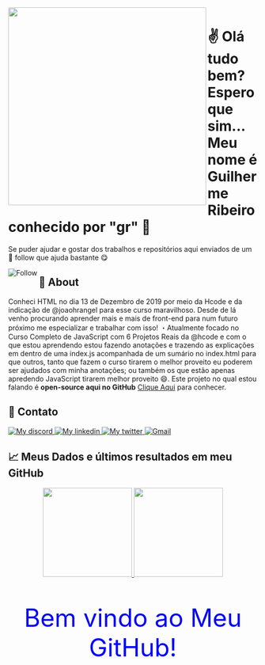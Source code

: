<img align="left" src="https://cdn.discordapp.com/attachments/745725093610520646/837739221510782996/banner_README.jpg" style="width:400px; height:400px; border-radius: 2px; max-width:100%;">

# ✌ Olá tudo bem? Espero que sim... Meu nome é **Guilherme Ribeiro** conhecido por "gr" 🤗

Se puder ajudar e gostar dos trabalhos e repositórios aqui enviados de um 🌟 follow que ajuda bastante 😋

<p align="right">
    <div align="center">
        <a href="https://github.com/guilhermedsribeiro?tab=followers">
            <img align="left" alt="Follow" src="https://img.shields.io/github/followers/guilhermedsribeiro?label=followers&style=social">
        </a>
    </div>
</p>

## 🤔 About
Conheci HTML no dia 13 de Dezembro de 2019 por meio da Hcode e da indicação de @joaohrangel para esse curso maravilhoso. Desde de lá venho procurando aprender mais e mais de front-end para num futuro próximo me especializar e trabalhar com isso!
・Atualmente focado no Curso Completo de JavaScript com 6 Projetos Reais da @hcode e com o que estou aprendendo estou fazendo anotações e trazendo as explicações em dentro de uma index.js acompanhada de um sumário no index.html para que outros, tanto que fazem o curso tirarem o melhor proveito eu poderem ser ajudados com minha anotações; ou também os que estão apenas apredendo JavaScript tirarem melhor proveito 😄. Este projeto no qual estou falando é **open-source aqui no GitHub** [Clique Aqui](https://github.com/guilhersribeiro/Hcode-Curso-JavaScript) para conhecer.

## 👤 Contato

<p align="left">
    <a href="https://discord.com/users/745705784473551100">
        <img alt="My discord" src="https://img.shields.io/static/v1?style=flat-square&logo=discord&label=Discord&message=guih.rib%231511&color=blue">
    </a>
    <a href="https://www.linkedin.com/in/guilhermedsribeiro/">
        <img alt="My linkedin" src="https://img.shields.io/static/v1?style=flat-square&logo=linkedin&label=Linkedin&message=guilhermedsribeiro&color=blue">
    </a>
    <a href="https://twitter.com/grRib16">
        <img alt="My twitter" src="https://img.shields.io/static/v1?style=flat-square&logo=twitter&label=Twitter&message=Guilherme%20Ribeiro&color=blue">
    </a>
    <a href="mailto:guiguiribeiro.2020@gmail.com">
        <img alt="Gmail" src="https://img.shields.io/static/v1?style=flat-square&logo=gmail&label=Gmail&message=guiguiribeiro.2020@gmail.com&color=blue">
    </a>
</p>

## 📈 Meus Dados e últimos resultados em meu GitHub

<p align="center">
  <a href="https://github.com/guilhermedsribeiro/">
    <img height="180em" src="https://github-readme-stats.vercel.app/api?username=guilhermedsribeiro&show_icons=true&theme=react&line_height=27&title_color=#e8ffff&bg_color=DEG,#9FC9FE,#1980FF" style="max-width:100%;">
    <img height="180em" src="https://github-readme-stats.vercel.app/api/top-langs/?username=guilhermedsribeiro&layout=compact&theme=react&line_height=27&title_color=#e8ffff&bg_color=DEG,#9FC9FE,#1980FF" style="max-width:100%;">
  </a>
</p>

<div align="center">
    <p style="color: blue; font-size: 50px;">Bem vindo ao Meu GitHub!</p>
<div>
